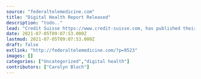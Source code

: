 ```yaml
---
source: "federaltelemedicine.com"
title: "Digital Health Report Released"
description: "todo.."
lead: "Credit Suisse https://www.credit-suisse.com, has published their digital health industry primer as well as the companion slide deck. The Primer Healthcare Digital Transformation is Here to Stay: Identifying LT Winners is the Key, provides a detailed discussion of 13 high growth digital health verticals across healthcare services. The high growth digital health verticals across healthcare services ..."
date: 2021-07-05T09:07:53.000Z
lastmod: 2021-07-05T09:07:53.000Z
draft: false
extlink: "http://federaltelemedicine.com/?p=9523"
images: []
categories: ["Uncategorized","digital health"]
contributors: ["Carolyn Bloch"]
---
```

